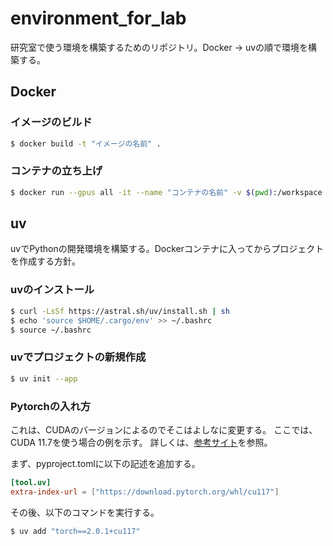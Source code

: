 # environment_for_lab
研究室で使う環境を構築するためのリポジトリ。Docker -> uvの順で環境を構築する。

## Docker
### イメージのビルド
```bash
$ docker build -t "イメージの名前" .
```
### コンテナの立ち上げ
```bash
$ docker run --gpus all -it --name "コンテナの名前" -v $(pwd):/workspace "イメージの名前" /bin/bash
```

## uv
uvでPythonの開発環境を構築する。Dockerコンテナに入ってからプロジェクトを作成する方針。

### uvのインストール
```bash
$ curl -LsSf https://astral.sh/uv/install.sh | sh
$ echo 'source $HOME/.cargo/env' >> ~/.bashrc
$ source ~/.bashrc
```

### uvでプロジェクトの新規作成
```bash
$ uv init --app
```

### Pytorchの入れ方
これは、CUDAのバージョンによるのでそこはよしなに変更する。
ここでは、CUDA 11.7を使う場合の例を示す。
詳しくは、[参考サイト](https://zenn.dev/turing_motors/articles/594fbef42a36ee)を参照。  

まず、pyproject.tomlに以下の記述を追加する。
```toml
[tool.uv]
extra-index-url = ["https://download.pytorch.org/whl/cu117"]
```
その後、以下のコマンドを実行する。
```bash
$ uv add "torch==2.0.1+cu117"
```
